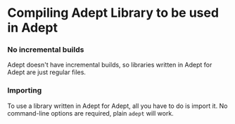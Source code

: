 # Compiling Adept Library to be used in Adept

### No incremental builds

Adept doesn't have incremental builds, so libraries written in Adept for Adept are just regular files.



### Importing

To use a library written in Adept for Adept, all you have to do is import it. No command-line options are required, plain `adept` will work.

